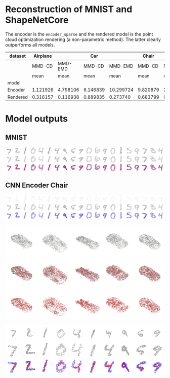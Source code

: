 # Reconstruction of MNIST and ShapeNetCore


The encoder is the `encoder_sparse` and the rendered model is the point
cloud optimization rendering (a non-parametric method). The latter
clearly outperforms all models.

<div>
<style scoped>
    .dataframe tbody tr th:only-of-type {
        vertical-align: middle;
    }
&#10;    .dataframe tbody tr th {
        vertical-align: top;
    }
&#10;    .dataframe thead tr th {
        text-align: left;
    }
&#10;    .dataframe thead tr:last-of-type th {
        text-align: right;
    }
</style>

| dataset | Airplane |  | Car |  | Chair |  | MNIST |  |
|----|----|----|----|----|----|----|----|----|
|  | MMD-CD | MMD-EMD | MMD-CD | MMD-EMD | MMD-CD | MMD-EMD | MMD-CD | MMD-EMD |
|  | mean | mean | mean | mean | mean | mean | mean | mean |
| model |  |  |  |  |  |  |  |  |
| Encoder | 1.121926 | 4.798106 | 6.146839 | 10.299724 | 9.820879 | 25.073627 | 48.546912 | 57.837475 |
| Rendered | 0.316157 | 0.116938 | 0.889835 | 0.273740 | 0.683799 | 0.221733 | NaN | NaN |

</div>

# Model outputs

## MNIST

![](readme_files/figure-commonmark/cell-6-output-1.png)

## CNN Encoder Chair

![](readme_files/figure-commonmark/cell-7-output-1.png)

![](readme_files/figure-commonmark/cell-8-output-1.png)

![](readme_files/figure-commonmark/cell-9-output-1.png)
